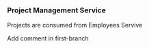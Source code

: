 ### Project Management Service

Projects are consumed from Employees Servive 

Add comment in first-branch
